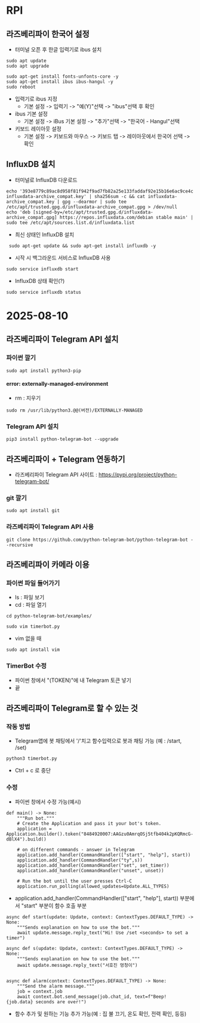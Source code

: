 # RPI
## 라즈베리파이 한국어 설정
  - 터미널 오픈 후 한글 입력기로 ibus 설치
```
sudo apt update
sudo apt upgrade
```
```
sudo apt-get install fonts-unfonts-core -y
sudo apt-get install ibus ibus-hangul -y
sudo reboot
```
  - 입력기로 ibus 지정
    - 기본 설정 -> 입력기 -> "예(Y)"선택 -> "ibus"선택 후 확인
  - ibus 기본 설정
    - 기본 설정 -> iBus 기본 설정 -> "추가"선택 -> "한국어 - Hangul"선택
  - 키보드 레이아웃 설정
    - 기본 설정 -> 키보드와 마우스 -> 키보드 탭 -> 레이아웃에서 한국어 선택 -> 확인

## InfluxDB 설치
  - 터미널로 InfluxDB 다운로드
```wget -q https://repos.influxdata.com/influxdata-archive_compat.key
echo '393e8779c89ac8d958f81f942f9ad7fb82a25e133faddaf92e15b16e6ac9ce4c influxdata-archive_compat.key' | sha256sum -c && cat influxdata-archive_compat.key | gpg --dearmor | sudo tee /etc/apt/trusted.gpg.d/influxdata-archive_compat.gpg > /dev/null
echo 'deb [signed-by=/etc/apt/trusted.gpg.d/influxdata-archive_compat.gpg] https://repos.influxdata.com/debian stable main' | sudo tee /etc/apt/sources.list.d/influxdata.list
```
  - 최신 상태인 InfluxDB 설치
```
 sudo apt-get update && sudo apt-get install influxdb -y
```
  - 시작 시 백그라운드 서비스로 InfluxDB 사용
```
sudo service influxdb start
```
  - InfluxDB 상태 확인(?)
```
sudo service influxdb status
```

# 2025-08-10
## 라즈베리파이 Telegram API 설치
### 파이썬 깔기
```
sudo apt install python3-pip

```
#### error: externally-managed-environment
- rm : 지우기
```
sudo rm /usr/lib/python3.@@(버전)/EXTERNALLY-MANAGED
```
### Telegram API 설치
```
pip3 install python-telegram-bot --upgrade
```

## 라즈베리파이 + Telegram 연동하기
- 라즈베리파이 Telegram API 사이트 : https://pypi.org/project/python-telegram-bot/
### git 깔기
```
sudo apt install git
```
### 라즈베리파이 Telegram API 사용
```
git clone https://github.com/python-telegram-bot/python-telegram-bot --recursive
```
## 라즈베리파이 카메라 이용
### 파이썬 파일 들어가기
- ls : 파일 보기
- cd : 파일 열기
```
cd python-telegram-bot/examples/
```
```
sudo vim timerbot.py
```
- vim 없을 때
```
sudo apt install vim
```


### TimerBot 수정
- 파이썬 창에서 "(TOKEN)"에 내 Telegram 토큰 넣기
- 끝
## 라즈베리파이 Telegram로 할 수 있는 것
### 작동 방법
- Telegram앱에 봇 채팅에서 '/'치고 함수입력으로 봇과 채팅 가능 (예 : /start, /set)
```
python3 timerbot.py
```
- Ctrl + c 로 중단
### 수정
- 파이썬 창에서 수정 가능(예시)
```
def main() -> None:
    """Run bot."""
    # Create the Application and pass it your bot's token.
    application = Application.builder().token("8484920007:AAGzu0AmrqOSj5tfb404k2pKQRmcG-dBlX4").build()

    # on different commands - answer in Telegram
    application.add_handler(CommandHandler(["start", "help"], start))
    application.add_handler(CommandHandler("ty",s))
    application.add_handler(CommandHandler("set", set_timer))
    application.add_handler(CommandHandler("unset", unset))

    # Run the bot until the user presses Ctrl-C
    application.run_polling(allowed_updates=Update.ALL_TYPES)
```
- application.add_handler(CommandHandler(["start", "help"], start)) 부분에서 "start" 부분이 함수 호출 부분

```
async def start(update: Update, context: ContextTypes.DEFAULT_TYPE) -> None:
    """Sends explanation on how to use the bot."""
    await update.message.reply_text("Hi! Use /set <seconds> to set a timer")

async def s(update: Update, context: ContextTypes.DEFAULT_TYPE) -> None:
    """Sends explanation on how to use the bot."""
    await update.message.reply_text("서호진 멍청이")


async def alarm(context: ContextTypes.DEFAULT_TYPE) -> None:
    """Send the alarm message."""
    job = context.job
    await context.bot.send_message(job.chat_id, text=f"Beep! {job.data} seconds are over!")
```
- 함수 추가 및 원하는 기능 추가 가능(예 : 집 불 끄기, 온도 확인, 전력 확인, 등등)
